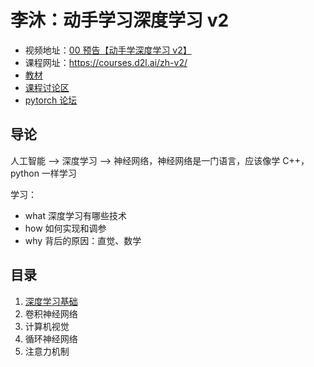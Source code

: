 # 李沐：动手学习深度学习 v2

- 视频地址：[00 预告【动手学深度学习 v2】](https://www.bilibili.com/video/BV1if4y147hS/?share_source=copy_web&vd_source=841f0dab8930dfb1f8af9163985f9228)
- 课程网址：https://courses.d2l.ai/zh-v2/
- [教材](https://zh.d2l.ai/chapter_introduction/index.html)
- [课程讨论区](https://discuss.d2l.ai/c/chinese-version/16)
- [pytorch 论坛](https://discuss.pytorch.org/)

## 导论

人工智能 --> 深度学习 --> 神经网络，神经网络是一门语言，应该像学 C++，python 一样学习

学习：

- what 深度学习有哪些技术
- how 如何实现和调参
- why 背后的原因：直觉、数学

## 目录

1. [深度学习基础](./dl-basic/)
2. 卷积神经网络
3. 计算机视觉
4. 循环神经网络
5. 注意力机制
